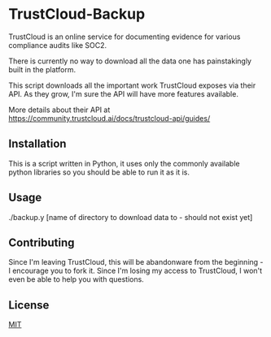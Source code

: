 # TrustCloud-Backup

TrustCloud is an online service for documenting evidence for various compliance audits like SOC2.

There is currently no way to download all the data one has painstakingly built in the platform.

This script downloads all the important work TrustCloud exposes via their API. 
As they grow, I'm sure the API will have more features available. 

More details about their API at https://community.trustcloud.ai/docs/trustcloud-api/guides/

## Installation

This is a script written in Python, it uses only the commonly available python libraries so you should be able to run it as it is.

## Usage

./backup.y [name of directory to download data to - should not exist yet]

## Contributing

Since I'm leaving TrustCloud, this will be abandonware from the beginning - I encourage you to fork it. 
Since I'm losing my access to TrustCloud, I won't even be able to help you with questions.

## License

[MIT](https://choosealicense.com/licenses/mit/)
